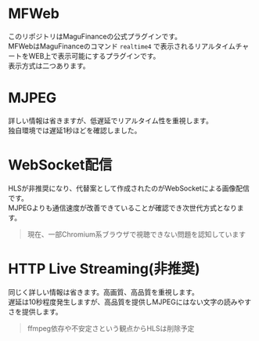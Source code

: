 # MFWeb
このリポジトリはMaguFinanceの公式プラグインです。  
MFWebはMaguFinanceのコマンド `realtime4` で表示されるリアルタイムチャートをWEB上で表示可能にするプラグインです。  
表示方式は二つあります。
# MJPEG
詳しい情報は省きますが、低遅延でリアルタイム性を重視します。  
独自環境では遅延1秒ほどを確認しました。
# WebSocket配信
HLSが非推奨になり、代替案として作成されたのがWebSocketによる画像配信です。  
MJPEGよりも通信速度が改善できていることが確認でき次世代方式となります。
> 現在、一部Chromium系ブラウザで視聴できない問題を認知しています
# HTTP Live Streaming(非推奨)
同じく詳しい情報は省きます。高画質、高品質を重視します。  
遅延は10秒程度発生しますが、高品質を提供しMJPEGにはない文字の読みやすさを提供します。
> ffmpeg依存や不安定さという観点からHLSは削除予定